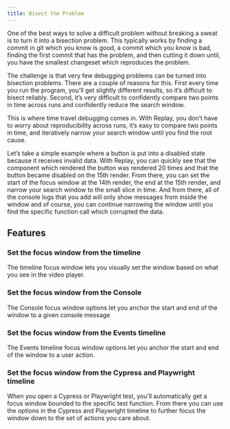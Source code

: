 ```yaml
---
title: Bisect the Problem
---
```

One of the best ways to solve a difficult problem without breaking a sweat is to turn it into a bisection problem. This typically works by finding a commit in git which you know is good, a commit which you know is bad, finding the first commit that has the problem, and then cutting it down until, you have the smallest changeset which reproduces the problem.

The challenge is that very few debugging problems can be turned into bisection problems. There are a couple of reasons for this. First every time you run the program, you’ll get slightly different results, so it’s difficult to bisect reliably. Second, it’s very difficult to confidently compare two points in time across runs and confidently reduce the search window.

This is where time travel debugging comes in. With Replay, you don’t have to worry about reproducibility across runs, it’s easy to compare two points in time, and iteratively narrow your search window until you find the root cause. 

Let’s take a simple example where a button is put into a disabled state because it receives invalid data. With Replay, you can quickly see that the component which rendered the button was rendered 20 times and that the button became disabled on the 15th render. From there, you can set the start of the focus window at the 14th render, the end at the 15th render, and narrow your search window to the small slice in time. And from there, all of the console logs that you add will only show messages from inside the window and of course, you can continue narrowing the window until you find the specific function call which corrupted the data.

<!-- todo: add video -->

## Features

### Set the focus window from the timeline

The timeline focus window lets you visually set the window based on what you see in the video player.

### Set the focus window from the Console

The Console focus window options let you anchor the start and end of the window to a given console message

### Set the focus window from the Events timeline

The Events timeline focus window options let you anchor the start and end of the window to a user action.

### Set the focus window from the Cypress and Playwright timeline

When you open a Cypress or Playwright test, you’ll automatically get a focus window bounded to the specific test function. From there you can use the options in the Cypress and Playwright timeline to further focus the window down to the set of actions you care about.